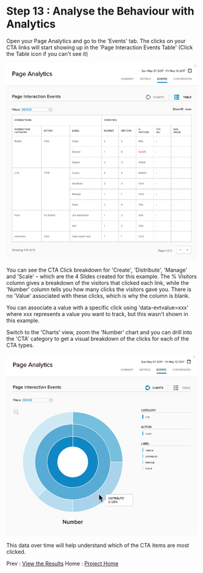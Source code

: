 # Step 13 : Analyse the Behaviour with Analytics

Open your Page Analytics and go to the &#39;Events&#39; tab.   The clicks on your CTA links will start showing up in the &#39;Page Interaction Events Table&#39; (Click the Table icon if you can&#39;t see it)

 ![](../images/step13-table.png)

You can see the CTA Click breakdown for &#39;Create&#39;, &#39;Distribute&#39;, &#39;Manage&#39; and &#39;Scale&#39; – which are the 4 Slides created for this example.   The % Visitors column gives a breakdown of the visitors that clicked each link, while the &#39;Number&#39; column tells you how many clicks the visitors gave you.   There is no &#39;Value&#39; associated with these clicks, which is why the column is blank.

You can associate a value with a specific click using &#39;data-evtvalue=xxx&#39; where xxx represents a value you want to track, but this wasn&#39;t shown in this example.

Switch to the &#39;Charts&#39; view, zoom the &#39;Number&#39; chart and you can drill into the &#39;CTA&#39; category to get a visual breakdown of the clicks for each of the CTA types.

 ![](../images/step13-chart.png)
 
This data over time will help understand which of the CTA items are most clicked.

Prev : [View the Results](step12.md)
Home : [Project Home](../readme.md)